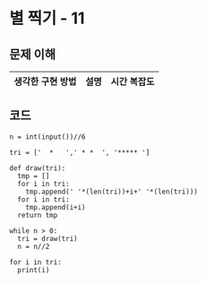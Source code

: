 # 별 찍기 - 11

## 문제 이해

|생각한 구현 방법|설명|시간 복잡도|
|-|-|-|


## 코드
```
n = int(input())//6

tri = ['  *   ',' * *  ', '***** '] 

def draw(tri):
  tmp = []
  for i in tri:
    tmp.append(' '*(len(tri))+i+' '*(len(tri)))
  for i in tri:
    tmp.append(i+i)
  return tmp

while n > 0:
  tri = draw(tri)
  n = n//2
  
for i in tri:
  print(i)

```
